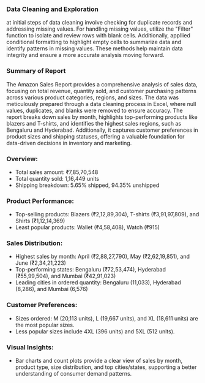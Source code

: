 
### Data Cleaning and Exploration
at initial steps of data cleaning involve checking for duplicate records and addressing missing values. For handling missing values, utilize the "Filter" function to isolate and review rows with blank cells. Additionally, appllied conditional formatting to highlight empty cells to summarize data and identify patterns in missing values. These methods help maintain data integrity and ensure a more accurate analysis moving forward.

### Summary of Report
The Amazon Sales Report provides a comprehensive analysis of sales data, focusing on total revenue, quantity sold, and customer purchasing patterns across various product categories, regions, and sizes. The data was meticulously prepared through a data cleaning process in Excel, where null values, duplicates, and blanks were removed to ensure accuracy. The report breaks down sales by month, highlights top-performing products like blazers and T-shirts, and identifies the highest sales regions, such as Bengaluru and Hyderabad. Additionally, it captures customer preferences in product sizes and shipping statuses, offering a valuable foundation for data-driven decisions in inventory and marketing.

### Overview:
- Total sales amount: ₹7,85,70,548
- Total quantity sold: 1,16,449 units
- Shipping breakdown: 5.65% shipped, 94.35% unshipped

### Product Performance:
- Top-selling products: Blazers (₹2,12,89,304), T-shirts (₹3,91,97,809), and Shirts (₹1,12,14,369)
- Least popular products: Wallet (₹4,58,408), Watch (₹915)
  
### Sales Distribution:
- Highest sales by month: April (₹2,88,27,790), May (₹2,62,19,851), and June (₹2,34,21,223)
- Top-performing states: Bengaluru (₹72,53,474), Hyderabad (₹55,99,504), and Mumbai (₹42,91,023)
- Leading cities in ordered quantity: Bengaluru (11,033), Hyderabad (8,286), and Mumbai (6,576)
### Customer Preferences:
- Sizes ordered: M (20,113 units), L (19,667 units), and XL (18,611 units) are the most popular sizes.
- Less popular sizes include 4XL (396 units) and 5XL (512 units).

### Visual Insights:
- Bar charts and count plots provide a clear view of sales by month, product type, size distribution, and top cities/states, supporting a better understanding of consumer demand patterns.
